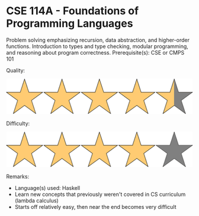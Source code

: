 # CSE 114A - Foundations of Programming Languages

Problem solving emphasizing recursion, data abstraction, and higher-order functions. Introduction to types and type checking, modular programming, and reasoning about program correctness. Prerequisite(s): CSE or CMPS 101

Quality: 

![](../Media/4_5star.png)

Difficulty: 

![](../Media/4star.png)

Remarks:

- Language(s) used: Haskell
- Learn new concepts that previously weren't covered in CS curriculum (lambda calculus)
- Starts off relatively easy, then near the end becomes very difficult